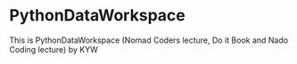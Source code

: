 # PythonDataWorkspace

This is PythonDataWorkspace (Nomad Coders lecture, Do it Book and Nado Coding lecture) by KYW
